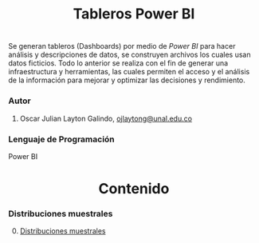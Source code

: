<h1 align="center">Tableros Power BI</h1>
<h1 align="center"></h1>

Se generan tableros (Dashboards) por medio de *Power BI* para hacer análisis y descripciones de datos, se construyen archivos los cuales usan datos ficticios. Todo lo anterior se realiza con el fin de generar una  infraestructura y herramientas, las cuales permiten el acceso y el análisis de la información para mejorar y optimizar las decisiones y rendimiento.

<h3>Autor</h3>

1. Oscar Julian Layton Galindo, ojlaytong@unal.edu.co



<h3>Lenguaje de Programación </h3>

Power BI


<h1 align='center'> Contenido</h1>



<h3> Distribuciones muestrales </h3>

0. [Distribuciones muestrales](https://app.powerbi.com/view?r=eyJrIjoiNmYyMWY2MzktZWE3OS00M2QxLWIwMmMtMTY4NjA1YWQxY2ZkIiwidCI6IjMwMGE5NDNhLTkyNDctNGQ1Zi1iYTNkLTk5MTQxYWQyZjUxZCJ9&pageName=ReportSectionf41168abd8c09c1b661b)

